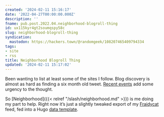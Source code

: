 ```yaml
---
created: '2024-02-11 15:16:17'
date: '2022-04-27T00:00:00.000Z'
description: ''
fname: pub.post.2022.04.neighborhood-blogroll-thing
id: ux115kyr4gt2soumqspy58c
slug: neighborhood-blogroll-thing
syndication:
  mastodon: https://hackers.town/@randomgeek/108207465409794334
tags:
- site
- rss
title: Neighborhood Blogroll Thing
updated: '2024-02-11 15:17:02'
---
```


Been wanting to list at least some of the sites I follow. Blog discovery is almost as hard as finding a six month old tweet. [Recent events](https://www.techdirt.com/2022/04/26/twitters-legal-team-has-been-an-aggressive-defender-of-free-speech-will-that-continue-under-musk/ ) add some urgency to the thought.

So [Neighborhood]({{< relref "/slash/neighborhood.md" >}}) is me doing my part to help. Right now it’s just a slightly tweaked export of my [Fraidycat](https://fraidyc.at ) feed, fed into a Hugo [data template](https://gohugo.io/templates/data-templates/#data-driven-content).
